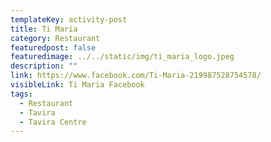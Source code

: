```yaml
---
templateKey: activity-post
title: Ti Maria
category: Restaurant 
featuredpost: false
featuredimage: ../../static/img/ti_maria_logo.jpeg
description: ""
link: https://www.facebook.com/Ti-Maria-219987528754578/
visibleLink: Ti Maria Facebook
tags:
  - Restaurant
  - Tavira
  - Tavira Centre
---
```


